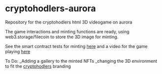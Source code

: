 # cryptohodlers-aurora
Repository for the cryptohodlers html 3D videogame on aurora

The game interactions and minting functions are ready, using web3.storage/filecoin to store the 3D image for minting.

See the smart contract tests for minting [here](https://github.com/jilt/cryptohodlers-aurora/blob/main/Tests.png) and a video for the game playing [here](https://watch.screencastify.com/v/SwDB0RXTOjYYtHh7gAGg)

To Do:
_Adding a gallery to the minted NFTs 
_changing the 3D environment to fit the [cryptohodlers](https://cryptohodlers.io/) branding
